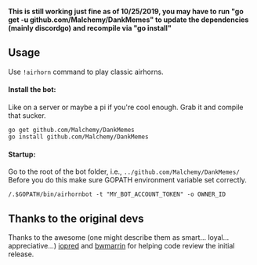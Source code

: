 **This is still working just fine as of 10/25/2019, you may have to run "go get -u github.com/Malchemy/DankMemes" to update the dependencies (mainly discordgo) and recompile via "go install"**


## Usage
Use `!airhorn` command to play classic airhorns.

#### Install the bot:
Like on a server or maybe a pi if you're cool enough. Grab it and compile that sucker.
```
go get github.com/Malchemy/DankMemes
go install github.com/Malchemy/DankMemes
```
#### Startup:
Go to the root of the bot folder, i.e., `../github.com/Malchemy/DankMemes/`
Before you do this make sure GOPATH environment variable set correctly.
```
/.$GOPATH/bin/airhornbot -t "MY_BOT_ACCOUNT_TOKEN" -o OWNER_ID
```

## Thanks to the original devs
Thanks to the awesome (one might describe them as smart... loyal... appreciative...) [iopred](https://github.com/iopred) and [bwmarrin](https://github.com/bwmarrin/discordgo) for helping code review the initial release.
